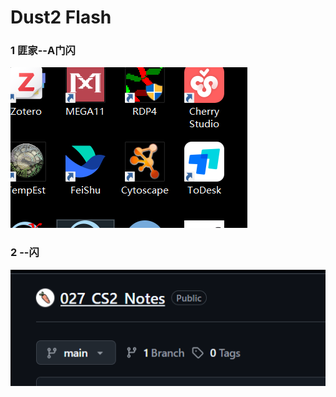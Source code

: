 # Dust2 Flash

### 1 匪家--A门闪

![匪家--A门闪](smoke_pics/demo1.png)

### 2 --闪

![--闪](smoke_pics/demo2.png)
